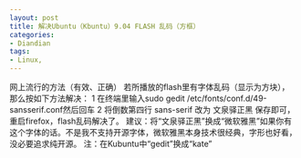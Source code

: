 ```yaml
---
layout: post
title: 解决Ubuntu（Kbuntu）9.04 FLASH 乱码（方框）
categories:
- Diandian
tags:
- Linux, 
---
```

网上流行的方法（有效、正确） 若所播放的flash里有字体乱码（显示为方块），那么按如下方法解决： 1 在终端里输入sudo gedit /etc/fonts/conf.d/49-sansserif.conf然后回车 2 将倒数第四行 sans-serif 改为 文泉驿正黑 保存即可，重启firefox，flash乱码解决了。 建议：将“文泉驿正黑”换成“微软雅黑”如果你有这个字体的话。不是我不支持开源字体，微软雅黑本身技术很经典，字形也好看，没必要追求纯开源。 注：在Kubuntu中“gedit”换成“kate”